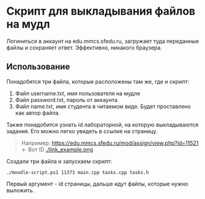 # Скрипт для выкладывания файлов на мудл

Логиниться в аккаунт на edu.mmcs.sfedu.ru,
загружает туда переданные файлы и сохраняет
ответ. Эффективно, никакого браузера.

## Использование

Понадобятся три файла, которые расположены
там же, где и скрипт:

1. Файл username.txt, имя пользователя на мудле
2. Файл password.txt, пароль от аккаунта
3. Файл name.txt, имя студента в читаемом виде.
   Будет проставлено как автор файла.

Также понадобится узнать id лабораторной,
на которую выкладываются задания. Его
можно легко увидеть в ссылке на страницу.

> Например: https://edu.mmcs.sfedu.ru/mod/assign/view.php?id=11521  <- Вот ID
[./link_example.png](example)

Создали три файла и запускаем скрипт:

```console
./moodle-script.ps1 11373 main.cpp tasks.cpp tasks.h
```

Первый аргумент - id страницы, дальше идут
файлы, которые нужно выложить.
